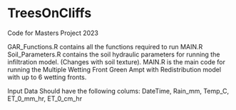 # TreesOnCliffs
Code for Masters Project 2023

GAR_Functions.R contains all the functions required to run MAIN.R
Soil_Parameters.R contains the soil hydraulic parameters for running the infiltration model. (Changes with soil texture).
MAIN.R is the main code for running the Multiple Wetting Front Green Ampt with Redistribution model with up to 6 wetting fronts. 

Input Data Should have the following colums: DateTime, Rain_mm, Temp_C, ET_0_mm_hr, ET_0_cm_hr
